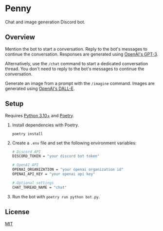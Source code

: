# Penny

Chat and image generation Discord bot.

## Overview

Mention the bot to start a conversation. Reply to the bot's messages to continue
the conversation. Responses are generated using
[OpenAI's GPT-3].

Alternatively, use the `/chat` command to start a dedicated conversation thread.
You don't need to reply to the bot's messages to continue the conversation.

Generate an image from a prompt with the `/imagine` command. Images are
generated using [OpenAI's DALL-E].

## Setup

Requires [Python 3.10+] and [Poetry].

1. Install dependencies with Poetry.

   ```
   poetry install
   ```

2. Create a `.env` file and set the following environment variables:

   ```bash
   # Discord API
   DISCORD_TOKEN = "your discord bot token"

   # OpenAI API
   OPENAI_ORGANIZATION = "your openai organization id"
   OPENAI_API_KEY = "your openai api key"

   # Optional settings
   CHAT_THREAD_NAME = "chat"
   ```

3. Run the bot with `poetry run python bot.py`.

## License

[MIT](license.txt)

[OpenAI's GPT-3]: https://openai.com/blog/openai-api
[OpenAI's DALL-E]: https://openai.com/blog/dall-e
[Python 3.10+]: https://www.python.org/downloads
[Poetry]: https://python-poetry.org

